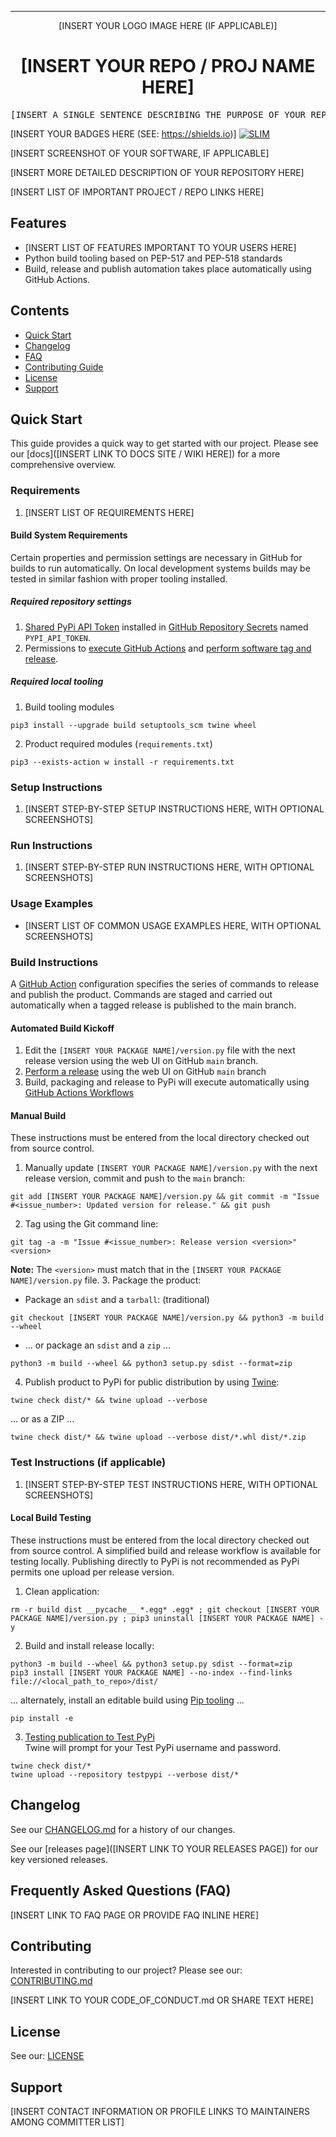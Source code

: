<!-- Header block for project -->
<hr>

<div align="center">

[INSERT YOUR LOGO IMAGE HERE (IF APPLICABLE)]
<!-- ☝️ Replace with your logo (if applicable) via ![](https://uri-to-your-logo-image) ☝️ -->
<!-- ☝️ If you see logo rendering errors, make sure you're not using indentation, or try an HTML IMG tag -->

<h1 align="center">[INSERT YOUR REPO / PROJ NAME HERE]</h1>
<!-- ☝️ Replace with your repo name ☝️ -->

</div>

<pre align="center">[INSERT A SINGLE SENTENCE DESCRIBING THE PURPOSE OF YOUR REPO / PROJ]</pre>
<!-- ☝️ Replace with a single sentence describing the purpose of your repo / proj ☝️ -->

<!-- Header block for project -->

[INSERT YOUR BADGES HERE (SEE: https://shields.io)] [![SLIM](https://img.shields.io/badge/Best%20Practices%20from-SLIM-blue)](https://nasa-ammos.github.io/slim/)
<!-- ☝️ Add badges via: https://shields.io e.g. ![](https://img.shields.io/github/your_chosen_action/your_org/your_repo) ☝️ -->

[INSERT SCREENSHOT OF YOUR SOFTWARE, IF APPLICABLE]
<!-- ☝️ Screenshot of your software (if applicable) via ![](https://uri-to-your-screenshot) ☝️ -->

[INSERT MORE DETAILED DESCRIPTION OF YOUR REPOSITORY HERE]
<!-- ☝️ Replace with a more detailed description of your repository, including why it was made and whom its intended for.  ☝️ -->

[INSERT LIST OF IMPORTANT PROJECT / REPO LINKS HERE]
<!-- example links>
[Website](INSERT WEBSITE LINK HERE) | [Docs/Wiki](INSERT DOCS/WIKI SITE LINK HERE) | [Discussion Board](INSERT DISCUSSION BOARD LINK HERE) | [Issue Tracker](INSERT ISSUE TRACKER LINK HERE)
-->

## Features

* [INSERT LIST OF FEATURES IMPORTANT TO YOUR USERS HERE]
* Python build tooling based on PEP-517 and PEP-518 standards
* Build, release and publish automation takes place automatically using GitHub Actions. 
  
<!-- ☝️ Replace with a bullet-point list of your features ☝️ -->

## Contents

* [Quick Start](#quick-start)
* [Changelog](#changelog)
* [FAQ](#frequently-asked-questions-faq)
* [Contributing Guide](#contributing)
* [License](#license)
* [Support](#support)

## Quick Start

This guide provides a quick way to get started with our project. Please see our [docs]([INSERT LINK TO DOCS SITE / WIKI HERE]) for a more comprehensive overview.

### Requirements

1. [INSERT LIST OF REQUIREMENTS HERE]
  
<!-- ☝️ Replace with a numbered list of your requirements, including hardware if applicable ☝️ -->

#### Build System Requirements
Certain properties and permission settings are necessary in GitHub for builds to run automatically. On local development systems builds may be tested in similar fashion with proper tooling installed.

##### Required repository settings
1. [Shared PyPi API Token](https://test.pypi.org/help#apitoken) installed in [GitHub Repository Secrets](https://docs.github.com/en/actions/security-guides/encrypted-secrets#creating-encrypted-secrets-for-a-repository) named `PYPI_API_TOKEN`.
2. Permissions to [execute GitHub Actions](https://docs.github.com/en/repositories/managing-your-repositorys-settings-and-features/enabling-features-for-your-repository/managing-github-actions-settings-for-a-repository#managing-github-actions-permissions-for-your-repository) and [perform software tag and release](https://docs.github.com/en/account-and-profile/setting-up-and-managing-your-personal-account-on-github/managing-personal-account-settings/permission-levels-for-a-personal-account-repository#collaborator-access-for-a-repository-owned-by-a-personal-account).
<!-- ☝️ If necessary, update with a numbered list of your build requirements, including hardware if applicable ☝ -->

##### Required local tooling
1. Build tooling modules
```
pip3 install --upgrade build setuptools_scm twine wheel
```
2. Product required modules (`requirements.txt`)
``` 
pip3 --exists-action w install -r requirements.txt
```  
<!-- ☝️ If necessary, update with a numbered list of your build requirements, including hardware if applicable ☝ -->

### Setup Instructions

1. [INSERT STEP-BY-STEP SETUP INSTRUCTIONS HERE, WITH OPTIONAL SCREENSHOTS]
   
<!-- ☝️ Replace with a numbered list of how to set up your software prior to running ☝️ -->

### Run Instructions

1. [INSERT STEP-BY-STEP RUN INSTRUCTIONS HERE, WITH OPTIONAL SCREENSHOTS]

<!-- ☝️ Replace with a numbered list of your run instructions, including expected results ☝️ -->

### Usage Examples

* [INSERT LIST OF COMMON USAGE EXAMPLES HERE, WITH OPTIONAL SCREENSHOTS]

<!-- ☝️ Replace with a list of your usage examples, including screenshots if possible, and link to external documentation for details ☝️ -->

### Build Instructions
A [GitHub Action](.github/workflows/python-publish.yml) configuration specifies the series of commands to release and publish the product. Commands are staged and carried out automatically when a tagged release is published to the main branch.

#### Automated Build Kickoff
1. Edit the `[INSERT YOUR PACKAGE NAME]/version.py` file with the next release version using the web UI on GitHub `main` branch.
2. [Perform a release](releases/new) using the web UI on GitHub `main` branch
3. Build, packaging and release to PyPi will execute automatically using [GitHub Actions Workflows](actions)

<!-- ☝️ If necessary, update with a numbered list of your build instructions, including expected results / outputs with optional screenshots ☝️ -->

#### Manual Build
These instructions must be entered from the local directory checked out from source control.
1. Manually update `[INSERT YOUR PACKAGE NAME]/version.py` with the next release version, commit and push to the `main` branch:
``` 
git add [INSERT YOUR PACKAGE NAME]/version.py && git commit -m "Issue #<issue_number>: Updated version for release." && git push
```
2. Tag using the Git command line: 
``` 
git tag -a -m "Issue #<issue_number>: Release version <version>" <version>
```
**Note:** The `<version>` must match that in the `[INSERT YOUR PACKAGE NAME]/version.py` file.
3. Package the product:
- Package an `sdist` and a `tarball`: (traditional)
``` 
git checkout [INSERT YOUR PACKAGE NAME]/version.py && python3 -m build --wheel
```
- ... or package an `sdist` and a `zip` ...
``` 
python3 -m build --wheel && python3 setup.py sdist --format=zip
```
4. Publish product to PyPi for public distribution by using [Twine](https://twine.readthedocs.io/en/latest/):
``` 
twine check dist/* && twine upload --verbose
```
... or as a ZIP ...
``` 
twine check dist/* && twine upload --verbose dist/*.whl dist/*.zip
```

<!-- ☝️ If necessary, update with a numbered list of your build instructions, including expected results / outputs with optional screenshots ☝️ -->

### Test Instructions (if applicable)
1. [INSERT STEP-BY-STEP TEST INSTRUCTIONS HERE, WITH OPTIONAL SCREENSHOTS]

<!-- ☝️ Replace with a numbered list of your test instructions, including expected results / outputs with optional screenshots ☝️ -->

#### Local Build Testing
These instructions must be entered from the local directory checked out from source control.
A simplified build and release workflow is available for testing locally. Publishing directly to PyPi is not recommended as PyPi permits one upload per release version.  

1. Clean application:
``` 
rm -r build dist __pycache__ *.egg* .egg* ; git checkout [INSERT YOUR PACKAGE NAME]/version.py ; pip3 uninstall [INSERT YOUR PACKAGE NAME] -y
```
2. Build and install release locally:
``` 
python3 -m build --wheel && python3 setup.py sdist --format=zip
pip3 install [INSERT YOUR PACKAGE NAME] --no-index --find-links file://<local_path_to_repo>/dist/
```  
... alternately, install an editable build using [Pip tooling](https://pypi.org/project/pip/) ...
``` 
pip install -e
```
3. [Testing publication to Test PyPi](https://packaging.python.org/en/latest/guides/using-testpypi/)  
Twine will prompt for your Test PyPi username and password.
```
twine check dist/*
twine upload --repository testpypi --verbose dist/*
```
<!-- ☝️ If necessary, update with numbered list of your test instructions, including expected results / outputs with optional screenshots ☝️ -->

## Changelog

See our [CHANGELOG.md](CHANGELOG.md) for a history of our changes.

See our [releases page]([INSERT LINK TO YOUR RELEASES PAGE]) for our key versioned releases.

<!-- ☝️ Replace with links to your changelog and releases page ☝️ -->

## Frequently Asked Questions (FAQ)

[INSERT LINK TO FAQ PAGE OR PROVIDE FAQ INLINE HERE]
<!-- example link to FAQ PAGE>
Questions about our project? Please see our: [FAQ]([INSERT LINK TO FAQ / DISCUSSION BOARD])
-->

<!-- example FAQ inline format>
1. Question 1
   - Answer to question 1
2. Question 2
   - Answer to question 2
-->

<!-- example FAQ inline with no questions yet>
No questions yet. Propose a question to be added here by reaching out to our contributors! See support section below.
-->

<!-- ☝️ Replace with a list of frequently asked questions from your project, or post a link to your FAQ on a discussion board ☝️ -->

## Contributing

Interested in contributing to our project? Please see our: [CONTRIBUTING.md](CONTRIBUTING.md)

<!-- example inline contributing guide>
1. Create an GitHub issue ticket describing what changes you need (e.g. issue-1)
2. [Fork](INSERT LINK TO YOUR REPO FORK PAGE HERE, e.g. https://github.com/my_org/my_repo/fork) this repo
3. Make your modifications in your own fork
4. Make a pull-request in this repo with the code in your fork and tag the repo owner / largest contributor as a reviewer

**Working on your first pull request?** See guide: [How to Contribute to an Open Source Project on GitHub](https://kcd.im/pull-request)
-->

[INSERT LINK TO YOUR CODE_OF_CONDUCT.md OR SHARE TEXT HERE]
<!-- example link to CODE_OF_CONDUCT.md>
For guidance on how to interact with our team, please see our code of conduct located at: [CODE_OF_CONDUCT.md](CODE_OF_CONDUCT.md)
-->

<!-- ☝️ Replace with a text describing how people may contribute to your project, or link to your contribution guide directly ☝️ -->

## License

See our: [LICENSE](LICENSE)
<!-- ☝️ Replace with the text of your copyright and license, or directly link to your license file ☝️ -->

## Support

[INSERT CONTACT INFORMATION OR PROFILE LINKS TO MAINTAINERS AMONG COMMITTER LIST]

<!-- example list of contacts>
Key points of contact are: [@github-user-1](link to github profile) [@github-user-2](link to github profile)
-->

<!-- ☝️ Replace with the key individuals who should be contacted for questions ☝️ -->

